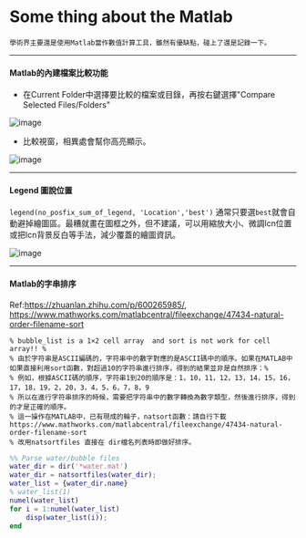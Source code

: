 # Some thing about the Matlab

`學術界主要還是使用Matlab當作數值計算工具，雖然有優缺點，碰上了還是記錄一下。`

* * *

#### Matlab的內建檔案比較功能

* 在Current Folder中選擇要比較的檔案或目錄，再按右鍵選擇"Compare Selected Files/Folders"

![image](https://user-images.githubusercontent.com/18000764/223026565-abb6ea48-6a02-4290-8228-b21c0391decb.png)


* 比較視窗，相異處會幫你高亮顯示。

![image](https://user-images.githubusercontent.com/18000764/223026837-46f5932d-2f73-4bc7-b82f-b7be1b1ef283.png)




* * *
#### Legend 圖說位置

`legend(no_posfix_sum_of_legend, 'Location','best')` 通常只要選`best`就會自動避掉繪圖區。最糟就畫在圖框之外，但不建議，可以用縮放大小、微調lcn位置或把lcn背景反白等手法，減少覆蓋的繪圖資訊。

![image](https://user-images.githubusercontent.com/18000764/223908119-4f40b762-f691-4825-9dae-cea1d893d1f4.png)

***
#### Matlab的字串排序
Ref:https://zhuanlan.zhihu.com/p/600265985/, https://www.mathworks.com/matlabcentral/fileexchange/47434-natural-order-filename-sort

    % bubble_list is a 1×2 cell array  and sort is not work for cell array!! %
    % 由於字符串是ASCII編碼的，字符串中的數字對應的是ASCII碼中的順序。如果在MATLAB中如果直接利用sort函數，對超過10的字符串進行排序，得到的結果並非是自然排序：%
    % 例如，根據ASCII碼的順序，字符串1到20的順序是：1，10，11，12，13，14，15，16，17，18，19，2，20，3，4，5，6，7，8，9
    % 所以在進行字符串排序的時候，需要把字符串中的數字轉換為數字類型，然後進行排序，得到的才是正確的順序。
    % 這一操作在MATLAB中，已有現成的輪子，natsort函數：請自行下載https://www.mathworks.com/matlabcentral/fileexchange/47434-natural-order-filename-sort
    % 改用natsortfiles 直接在 dir檔名列表時即做好排序。


```Matlab
%% Parse water/bubble files
water_dir = dir('*water.mat')
water_dir = natsortfiles(water_dir);
water_list = {water_dir.name}
% water_list(1)
numel(water_list)
for i = 1:numel(water_list)
    disp(water_list(i));
end

```
